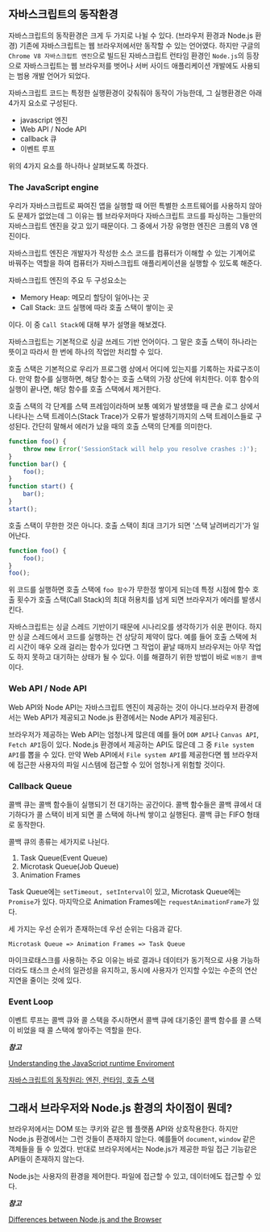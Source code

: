 ## 자바스크립트의 동작환경
자바스크립트의 동작환경은 크게 두 가지로 나뉠 수 있다. (브라우저 환경과 Node.js 환경) 기존에 자바스크립트는 웹 브라우저에서만 동작할 수 있는 언어였다. 하지만 구글의 `Chrome V8 자바스크립트 엔진`으로 빌드된 자바스크립트 런타임 환경인 `Node.js`의 등장으로 자바스크립트는 웹 브라우저를 벗어나 서버 사이드 애플리케이션 개발에도 사용되는 범용 개발 언어가 되었다.

자바스크립트 코드는 특정한 실행환경이 갖춰줘야 동작이 가능한데, 그 실행환경은 아래 4가지 요소로 구성된다.

- javascript 엔진
- Web API / Node API
- callback 큐
- 이벤트 루프

위의 4가지 요소를 하나하나 살펴보도록 하겠다.

### The JavaScript engine
우리가 자바스크립트로 짜여진 앱을 실행할 때 어떤 특별한 소프트웨어를 사용하지 않아도 문제가 없었는데 그 이유는 웹 브라우저마다 자바스크립트 코드를 파싱하는 그들만의 자바스크립트 엔진을 갖고 있기 때문이다. 그 중에서 가장 유명한 엔진은 크롬의 V8 엔진이다.

자바스크립트 엔진은 개발자가 작성한 소스 코드를 컴퓨터가 이해할 수 있는 기계어로 바꿔주는 역할을 하여 컴퓨터가 자바스크립트 애플리케이션을 실행할 수 있도록 해준다.

자바스크립트 엔진의 주요 두 구성요소는
- Memory Heap: 메모리 할당이 일어나는 곳
- Call Stack: 코드 실행에 따라 호출 스택이 쌓이는 곳

이다. 이 중 `Call Stack`에 대해 부가 설명을 해보겠다.

자바스크립트는 기본적으로 싱글 쓰레드 기반 언어이다. 그 말은 호출 스택이 하나라는 뜻이고 따라서 한 번에 하나의 작업만 처리할 수 있다.

호출 스택은 기본적으로 우리가 프로그램 상에서 어디에 있는지를 기록하는 자료구조이다. 만약 함수를 실행하면, 해당 함수는 호출 스택의 가장 상단에 위치한다. 이후 함수의 실행이 끝나면, 해당 함수를 호출 스택에서 제거한다.

호출 스택의 각 단계를 스택 프레임이라하며 보통 예외가 발생했을 때 콘솔 로그 상에서 나타나는 스택 트레이스(Stack Trace)가 오류가 발생하기까지의 스택 트레이스들로 구성된다. 간단히 말해서 에러가 났을 때의 호출 스택의 단계를 의미한다.
```javascript
function foo() {
    throw new Error('SessionStack will help you resolve crashes :)');
}
function bar() {
    foo();
}
function start() {
    bar();
}
start();
```
호출 스택이 무한한 것은 아니다. 호출 스택이 최대 크기가 되면 '스택 날려버리기'가 일어난다.
```javascript
function foo() {
    foo();
}
foo();
```
위 코드를 실행하면 호출 스택에 `foo 함수`가 무한정 쌓이게 되는데 특정 시점에 함수 호출 횟수가 호출 스택(Call Stack)의 최대 허용치를 넘게 되면 브라우저가 에러를 발생시킨다.

자바스크립트는 싱글 스레드 기반이기 때문에 시나리오를 생각하기가 쉬운 편이다. 하지만 싱글 스레드에서 코드를 실행하는 건 상당히 제약이 많다. 예를 들어 호출 스택에 처리 시간이 매우 오래 걸리는 함수가 있다면 그 작업이 끝날 때까지 브라우저는 아무 작업도 하지 못하고 대기하는 상태가 될 수 있다. 이를 해결하기 위한 방법이 바로 `비동기 콜백`이다.

### Web API / Node API
Web API와 Node API는 자바스크립트 엔진이 제공하는 것이 아니다.브라우저 환경에서는 Web API가 제공되고 Node.js 환경에서는 Node API가 제공된다.

브라우저가 제공하는 Web API는 엄청나게 많은데 예를 들어 `DOM API`나 `Canvas API`, `Fetch API`등이 있다. Node.js 환경에서 제공하는 API도 많은데 그 중 `File system API`를 뽑을 수 있다. 만약 Web API에서 `File system API`를 제공한다면 웹 브라우저에 접근한 사용자의 파일 시스템에 접근할 수 있어 엄청나게 위험할 것이다.

### Callback Queue
콜백 큐는 콜백 함수들이 실행되기 전 대기하는 공간이다. 콜백 함수들은 콜백 큐에서 대기하다가 콜 스택이 비게 되면 콜 스택에 하나씩 쌓이고 실행된다. 콜백 큐는 FIFO 형태로 동작한다.

콜백 큐의 종류는 세가지로 나뉜다.
1. Task Queue(Event Queue)
2. Microtask Queue(Job Queue)
3. Animation Frames

Task Queue에는 `setTimeout, setInterval`이 있고, Microtask Queue에는 `Promise`가 있다. 마지막으로 Animation Frames에는 `requestAnimationFrame`가 있다.

세 가지는 우선 순위가 존재하는데 우선 순위는 다음과 같다.

`Microtask Queue => Animation Frames => Task Queue`

마이크로태스크를 사용하는 주요 이유는 바로 결과나 데이터가 동기적으로 사용 가능하더라도 태스크 순서의 일관성을 유지하고, 동시에 사용자가 인지할 수있는 수준의 연산 지연을 줄이는 것에 있다.


### Event Loop
이벤트 루프는 콜백 큐와 콜 스택을 주시하면서 콜백 큐에 대기중인 콜백 함수를 콜 스택이 비었을 때 콜 스택에 쌓아주는 역할을 한다.

***참고***

[Understanding the JavaScript runtime Enviroment](https://medium.com/@gemma.croad/understanding-the-javascript-runtime-environment-4dd8f52f6fca)

[자바스크립트의 동작원리: 엔진, 런타임, 호출 스택](https://joshua1988.github.io/web-development/translation/javascript/how-js-works-inside-engine/)

## 그래서 브라우저와 Node.js 환경의 차이점이 뭔데?
브라우저에서는 DOM 또는 쿠키와 같은 웹 플랫폼 API와 상호작용한다. 하지만 Node.js 환경에서는 그런 것들이 존재하지 않는다. 예를들어 `document`, `window` 같은 객체들을 들 수 있겠다. 반대로 브라우저에서는 Node.js가 제공한 파일 접근 기능같은 API들이 존재하지 않는다.

Node.js는 사용자의 환경을 제어한다. 파일에 접근할 수 있고, 데이터에도 접근할 수 있다. 

***참고***

[Differences between Node.js and the Browser](https://nodejs.dev/learn/differences-between-nodejs-and-the-browser)
